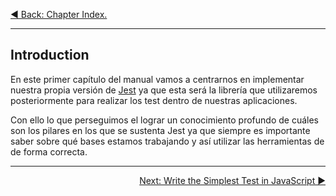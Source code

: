 <p align="left">
 <a href="01_00.md">◀ Back: Chapter Index.</a>
</p>

---

## Introduction

En este primer capítulo del manual vamos a centrarnos en implementar nuestra propia versión de [Jest](https://jestjs.io/) ya que esta será la librería que utilizaremos posteriormente para realizar los test dentro de nuestras aplicaciones.

Con ello lo que perseguimos el lograr un conocimiento profundo de cuáles son los pilares en los que se sustenta Jest ya que siempre es importante saber sobre qué bases estamos trabajando y así utilizar las herramientas de de forma correcta.

---

<p align="right">
  <a href="01_02.md">Next: Write the Simplest Test in JavaScript ▶</a>
</p>
